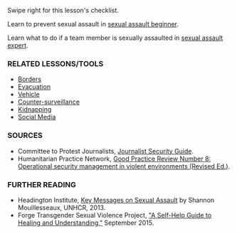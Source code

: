 [Title]: # (What Now?)
[Order]: # (10)

Swipe right for this lesson's checklist.

Learn to prevent sexual assault in [sexual assault beginner](umbrella://lesson/sexual-assault/0).

Learn what to do if a team member is sexually assaulted in [sexual assault expert](umbrella://lesson/sexual-assault/2).

### RELATED LESSONS/TOOLS

*   [Borders](umbrella://lesson/borders)
*   [Evacuation](umbrella://lesson/evacuation)
*   [Vehicle](umbrella://lesson/vehicles)
*   [Counter-surveillance](umbrella://lesson/counter-surveillance/0)
*   [Kidnapping](umbrella://lesson/kidnapping/0)
*   [Social Media](umbrella://lesson/social-media/0)

### SOURCES

*   Committee to Protest Journalists, [Journalist Security Guide](https://cpj.org/reports/2012/04/journalist-security-guide.php).
*   Humanitarian Practice Network, [Good Practice Review Number 8: Operational security management in violent environments (Revised Ed.)](http://odihpn.org/wp-content/uploads/2010/11/GPR_8_revised2.pdf).

### FURTHER READING

*   Headington Institute, [Key Messages on Sexual Assault](https://www.headington-institute.org/files/wem--sexual-assault-v1_24675.pdf) by Shannon Mouillesseaux, UNHCR, 2013.
*   Forge Transgender Sexual Violence Project, ["A Self-Help Guide to Healing and Understanding,"](https://forge-forward.org/wp-content/docs/self-help-guide-to-healing-2015-FINAL.pdf) September 2015.
